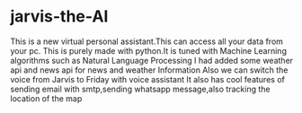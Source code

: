 # jarvis-the-AI
This is a new virtual personal assistant.This can access all your data from your pc. This is purely made with python.It is tuned with Machine Learning algorithms such as Natural Language Processing
I had added some weather api and news api for news and weather Information
Also we can switch the voice from Jarvis to Friday with voice assistant
It also has cool features of sending email with smtp,sending whatsapp message,also tracking the location of the map

